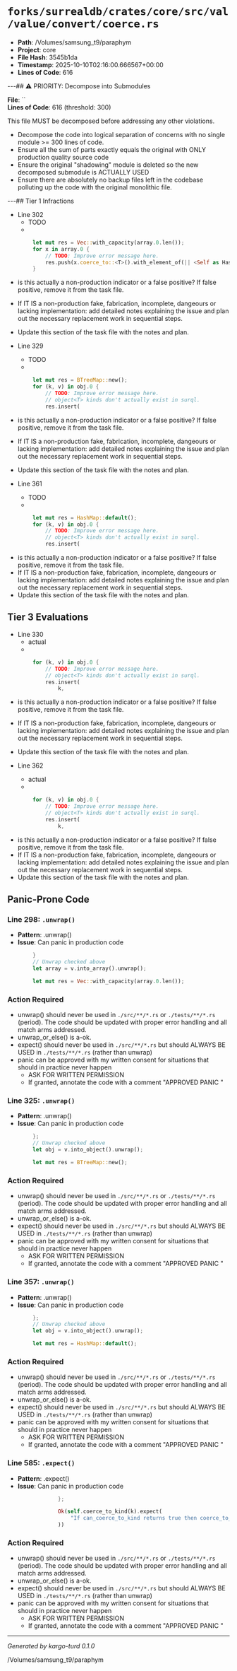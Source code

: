 # `forks/surrealdb/crates/core/src/val/value/convert/coerce.rs`

- **Path**: /Volumes/samsung_t9/paraphym
- **Project**: core
- **File Hash**: 3545b1da  
- **Timestamp**: 2025-10-10T02:16:00.666567+00:00  
- **Lines of Code**: 616

---## ⚠️ PRIORITY: Decompose into Submodules

**File**: ``  
**Lines of Code**: 616 (threshold: 300)

This file MUST be decomposed before addressing any other violations.

- Decompose the code into logical separation of concerns with no single module >= 300 lines of code. 
- Ensure all the sum of parts exactly equals the original with ONLY production quality source code
- Ensure the original "shadowing" module is deleted so the new decomposed submodule is ACTUALLY USED
- Ensure there are absolutely no backup files left in the codebase polluting up the code with the original monolithic file.

---## Tier 1 Infractions 


- Line 302
  - TODO
  - 

```rust
		let mut res = Vec::with_capacity(array.0.len());
		for x in array.0 {
			// TODO: Improve error message here.
			res.push(x.coerce_to::<T>().with_element_of(|| <Self as HasKind>::kind().to_string())?)
		}
```

- is this actually a non-production indicator or a false positive? If false positive, remove it from the task file.
- If IT IS a non-production fake, fabrication, incomplete, dangeours or lacking implementation: add detailed notes explaining the issue and plan out the necessary replacement work in sequential steps. 
- Update this section of the task file with the notes and plan.


- Line 329
  - TODO
  - 

```rust
		let mut res = BTreeMap::new();
		for (k, v) in obj.0 {
			// TODO: Improve error message here.
			// object<T> kinds don't actually exist in surql.
			res.insert(
```

- is this actually a non-production indicator or a false positive? If false positive, remove it from the task file.
- If IT IS a non-production fake, fabrication, incomplete, dangeours or lacking implementation: add detailed notes explaining the issue and plan out the necessary replacement work in sequential steps. 
- Update this section of the task file with the notes and plan.


- Line 361
  - TODO
  - 

```rust
		let mut res = HashMap::default();
		for (k, v) in obj.0 {
			// TODO: Improve error message here.
			// object<T> kinds don't actually exist in surql.
			res.insert(
```

- is this actually a non-production indicator or a false positive? If false positive, remove it from the task file.
- If IT IS a non-production fake, fabrication, incomplete, dangeours or lacking implementation: add detailed notes explaining the issue and plan out the necessary replacement work in sequential steps. 
- Update this section of the task file with the notes and plan.

## Tier 3 Evaluations


- Line 330
  - actual
  - 

```rust
		for (k, v) in obj.0 {
			// TODO: Improve error message here.
			// object<T> kinds don't actually exist in surql.
			res.insert(
				k,
```

- is this actually a non-production indicator or a false positive? If false positive, remove it from the task file.
- If IT IS a non-production fake, fabrication, incomplete, dangeours or lacking implementation: add detailed notes explaining the issue and plan out the necessary replacement work in sequential steps. 
- Update this section of the task file with the notes and plan.


- Line 362
  - actual
  - 

```rust
		for (k, v) in obj.0 {
			// TODO: Improve error message here.
			// object<T> kinds don't actually exist in surql.
			res.insert(
				k,
```

- is this actually a non-production indicator or a false positive? If false positive, remove it from the task file.
- If IT IS a non-production fake, fabrication, incomplete, dangeours or lacking implementation: add detailed notes explaining the issue and plan out the necessary replacement work in sequential steps. 
- Update this section of the task file with the notes and plan.

## Panic-Prone Code


### Line 298: `.unwrap()`

- **Pattern**: .unwrap()
- **Issue**: Can panic in production code

```rust
		}
		// Unwrap checked above
		let array = v.into_array().unwrap();

		let mut res = Vec::with_capacity(array.0.len());
```

### Action Required

- unwrap() should never be used in `./src/**/*.rs` or `./tests/**/*.rs` (period). The code should be updated with proper error handling and all match arms addressed.
- unwrap_or_else() is a-ok. 
- expect() should never be used in `./src/**/*.rs` but should ALWAYS BE USED in `./tests/**/*.rs` (rather than unwrap)
- panic can be approved with my written consent for situations that should in practice never happen  
  - ASK FOR WRITTEN PERMISSION
  - If granted, annotate the code with a comment "APPROVED PANIC "


### Line 325: `.unwrap()`

- **Pattern**: .unwrap()
- **Issue**: Can panic in production code

```rust
		};
		// Unwrap checked above
		let obj = v.into_object().unwrap();

		let mut res = BTreeMap::new();
```

### Action Required

- unwrap() should never be used in `./src/**/*.rs` or `./tests/**/*.rs` (period). The code should be updated with proper error handling and all match arms addressed.
- unwrap_or_else() is a-ok. 
- expect() should never be used in `./src/**/*.rs` but should ALWAYS BE USED in `./tests/**/*.rs` (rather than unwrap)
- panic can be approved with my written consent for situations that should in practice never happen  
  - ASK FOR WRITTEN PERMISSION
  - If granted, annotate the code with a comment "APPROVED PANIC "


### Line 357: `.unwrap()`

- **Pattern**: .unwrap()
- **Issue**: Can panic in production code

```rust
		};
		// Unwrap checked above
		let obj = v.into_object().unwrap();

		let mut res = HashMap::default();
```

### Action Required

- unwrap() should never be used in `./src/**/*.rs` or `./tests/**/*.rs` (period). The code should be updated with proper error handling and all match arms addressed.
- unwrap_or_else() is a-ok. 
- expect() should never be used in `./src/**/*.rs` but should ALWAYS BE USED in `./tests/**/*.rs` (rather than unwrap)
- panic can be approved with my written consent for situations that should in practice never happen  
  - ASK FOR WRITTEN PERMISSION
  - If granted, annotate the code with a comment "APPROVED PANIC "


### Line 585: `.expect()`

- **Pattern**: .expect()
- **Issue**: Can panic in production code

```rust
				};

				Ok(self.coerce_to_kind(k).expect(
					"If can_coerce_to_kind returns true then coerce_to_kind must not error",
				))
```

### Action Required

- unwrap() should never be used in `./src/**/*.rs` or `./tests/**/*.rs` (period). The code should be updated with proper error handling and all match arms addressed.
- unwrap_or_else() is a-ok. 
- expect() should never be used in `./src/**/*.rs` but should ALWAYS BE USED in `./tests/**/*.rs` (rather than unwrap)
- panic can be approved with my written consent for situations that should in practice never happen  
  - ASK FOR WRITTEN PERMISSION
  - If granted, annotate the code with a comment "APPROVED PANIC "

---

*Generated by kargo-turd 0.1.0*

/Volumes/samsung_t9/paraphym